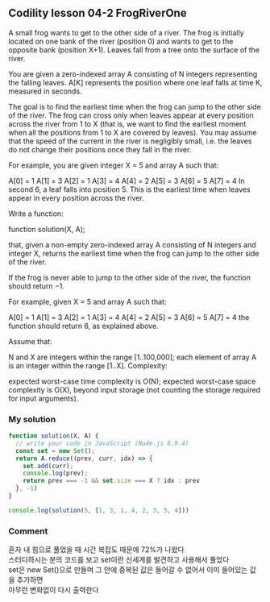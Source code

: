 ## Codility lesson 04-2 FrogRiverOne

A small frog wants to get to the other side of a river. The frog is initially located on one bank of the river (position 0) and wants to get to the opposite bank (position X+1). Leaves fall from a tree onto the surface of the river.

You are given a zero-indexed array A consisting of N integers representing the falling leaves. A[K] represents the position where one leaf falls at time K, measured in seconds.

The goal is to find the earliest time when the frog can jump to the other side of the river. The frog can cross only when leaves appear at every position across the river from 1 to X (that is, we want to find the earliest moment when all the positions from 1 to X are covered by leaves). You may assume that the speed of the current in the river is negligibly small, i.e. the leaves do not change their positions once they fall in the river.

For example, you are given integer X = 5 and array A such that:

  A[0] = 1
  A[1] = 3
  A[2] = 1
  A[3] = 4
  A[4] = 2
  A[5] = 3
  A[6] = 5
  A[7] = 4
In second 6, a leaf falls into position 5. This is the earliest time when leaves appear in every position across the river.

Write a function:

function solution(X, A);

that, given a non-empty zero-indexed array A consisting of N integers and integer X, returns the earliest time when the frog can jump to the other side of the river.

If the frog is never able to jump to the other side of the river, the function should return −1.

For example, given X = 5 and array A such that:

  A[0] = 1
  A[1] = 3
  A[2] = 1
  A[3] = 4
  A[4] = 2
  A[5] = 3
  A[6] = 5
  A[7] = 4
the function should return 6, as explained above.

Assume that:

N and X are integers within the range [1..100,000];
each element of array A is an integer within the range [1..X].
Complexity:

expected worst-case time complexity is O(N);
expected worst-case space complexity is O(X), beyond input storage (not counting the storage required for input arguments).

### My solution
```js
function solution(X, A) {
  // write your code in JavaScript (Node.js 8.9.4)
  const set = new Set();
  return A.reduce((prev, curr, idx) => {
    set.add(curr);
    console.log(prev);
    return prev === -1 && set.size === X ? idx : prev
  }, -1)
}

console.log(solution(5, [1, 3, 1, 4, 2, 3, 5, 4]))
```

### Comment
혼자 내 힘으로 풀었을 때 시간 복잡도 때문에 72%가 나왔다  
스터디하시는 분의 코드를 보고 set이란 신세계를 발견하고 사용해서 풀었다  
set은 new Set()으로 만들며 그 안에 중복된 값은 들어갈 수 없어서 이미 들어있는 값을 추가하면  
아무런 변화없이 다시 출력한다  